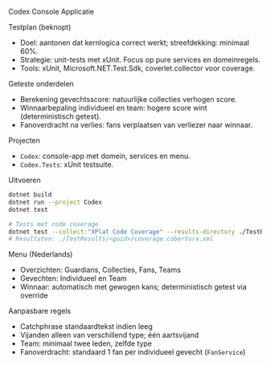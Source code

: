 Codex Console Applicatie

Testplan (beknopt)

- Doel: aantonen dat kernlogica correct werkt; streefdekking: minimaal 60%.
- Strategie: unit-tests met xUnit. Focus op pure services en domeinregels.
- Tools: xUnit, Microsoft.NET.Test.Sdk, coverlet.collector voor coverage.

Geteste onderdelen

- Berekening gevechtsscore: natuurlijke collecties verhogen score.
- Winnaarbepaling individueel en team: hogere score wint (deterministisch getest).
- Fanoverdracht na verlies: fans verplaatsen van verliezer naar winnaar.

Projecten

- `Codex`: console-app met domein, services en menu.
- `Codex.Tests`: xUnit testsuite.

Uitvoeren

```bash
dotnet build
dotnet run --project Codex
dotnet test

# Tests met code coverage
dotnet test --collect:"XPlat Code Coverage" --results-directory ./TestResults
# Resultaten: ./TestResults/<guid>/coverage.cobertura.xml
```

Menu (Nederlands)

- Overzichten: Guardians, Collecties, Fans, Teams
- Gevechten: Individueel en Team
- Winnaar: automatisch met gewogen kans; deterministisch getest via override

Aanpasbare regels

- Catchphrase standaardtekst indien leeg
- Vijanden alleen van verschillend type; één aartsvijand
- Team: minimaal twee leden, zelfde type
- Fanoverdracht: standaard 1 fan per individueel gevecht (`FanService`)
